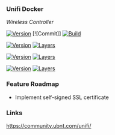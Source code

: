 ### Unifi Docker

*Wireless Controller*

[![Version](https://images.microbadger.com/badges/version/stlouisn/unifi:latest.svg)](https://microbadger.com/images/stlouisn/unifi:latest)
[![Commit]]
[![Build](https://travis-ci.org/stlouisn/unifi_docker.svg?branch=master)](https://travis-ci.org/stlouisn/unifi_docker)


[![Version](https://images.microbadger.com/badges/version/stlouisn/unifi:5.6.x.svg)](https://microbadger.com/images/stlouisn/unifi:5.6.x)
[![Layers](https://images.microbadger.com/badges/image/stlouisn/unifi:5.6.x.svg)](https://microbadger.com/images/stlouisn/unifi:5.6.x)

[![Version](https://images.microbadger.com/badges/version/stlouisn/unifi:5.5.x.svg)](https://microbadger.com/images/stlouisn/unifi:5.5.x)
[![Layers](https://images.microbadger.com/badges/image/stlouisn/unifi:5.5.x.svg)](https://microbadger.com/images/stlouisn/unifi:5.5.x)

[![Version](https://images.microbadger.com/badges/version/stlouisn/unifi:5.4.x.svg)](https://microbadger.com/images/stlouisn/unifi:5.4.x)
[![Layers](https://images.microbadger.com/badges/image/stlouisn/unifi:5.4.x.svg)](https://microbadger.com/images/stlouisn/unifi:5.4.x)

### Feature Roadmap

- Implement self-signed SSL certificate

### Links

https://community.ubnt.com/unifi/

